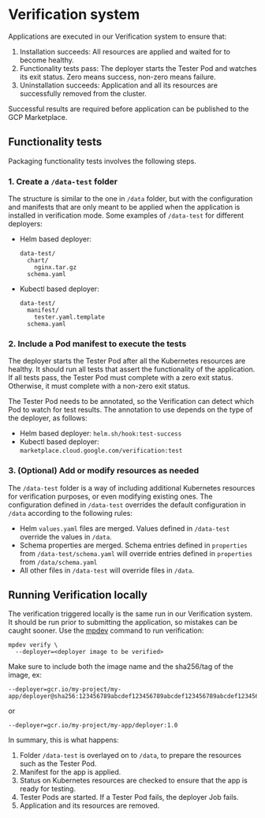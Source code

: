 # Verification system

Applications are executed in our Verification system to ensure that:

1. Installation succeeds: All resources are applied and waited for to become healthy.
1. Functionality tests pass: The deployer starts the Tester Pod and watches its exit status. Zero means
success, non-zero means failure.
1. Uninstallation succeeds: Application and all its resources are successfully removed from the cluster.

Successful results are required before application can be published to the GCP Marketplace.

## Functionality tests

Packaging functionality tests involves the following steps.

### 1. Create a `/data-test` folder

The structure is similar to the one in `/data` folder, but with the configuration and manifests that
are only meant to be applied when the application is installed in verification mode. Some examples of
`/data-test` for different deployers:

* Helm based deployer:

    ```
    data-test/
      chart/
        nginx.tar.gz
      schema.yaml
    ```

* Kubectl based deployer:

    ```
    data-test/
      manifest/
        tester.yaml.template
      schema.yaml
    ```

### 2. Include a Pod manifest to execute the tests

The deployer starts the Tester Pod after all the Kubernetes resources are healthy. It should run all
tests that assert the functionality of the application. If all tests pass, the Tester Pod must complete
with a zero exit status. Otherwise, it must complete with a non-zero exit status.

The Tester Pod needs to be annotated, so the Verification can detect which Pod to watch for test results.
The annotation to use depends on the type of the deployer, as follows:

* Helm based deployer: `helm.sh/hook:test-success`
* Kubectl based deployer: `marketplace.cloud.google.com/verification:test`

### 3. (Optional) Add or modify resources as needed

The `/data-test` folder is a way of including additional Kubernetes resources for verification purposes,
or even modifying existing ones. The configuration defined in `/data-test` overrides the default configuration
in `/data` according to the following rules:

+  Helm `values.yaml` files are merged. Values defined in `/data-test`
   override the values in `/data`.
+  Schema properties are merged. Schema entries defined in `properties` from
   `/data-test/schema.yaml` will override entries defined in `properties`
   from `/data/schema.yaml`
+  All other files in `/data-test` will override files in `/data`.

## Running Verification locally

The verification triggered locally is the same run in our Verification system. It should be run prior
to submitting the application, so mistakes can be caught sooner. Use the [mpdev](https://github.com/GoogleCloudPlatform/marketplace-k8s-app-tools/blob/master/docs/mpdev-reference.md)
command to run verification:

```
mpdev verify \
  --deployer=<deployer image to be verified>
```

Make sure to include both the image name and the sha256/tag of the image, ex:

```
--deployer=gcr.io/my-project/my-app/deployer@sha256:123456789abcdef123456789abcdef123456789abcdef123456789abcdef1234
```
or
```
--deployer=gcr.io/my-project/my-app/deployer:1.0
```

In summary, this is what happens:

1. Folder `/data-test` is overlayed on to `/data`, to prepare the resources such as the Tester Pod.
1. Manifest for the app is applied.
1. Status on Kubernetes resources are checked to ensure that the app is ready for testing.
1. Tester Pods are started. If a Tester Pod fails, the deployer Job fails.
1. Application and its resources are removed.
